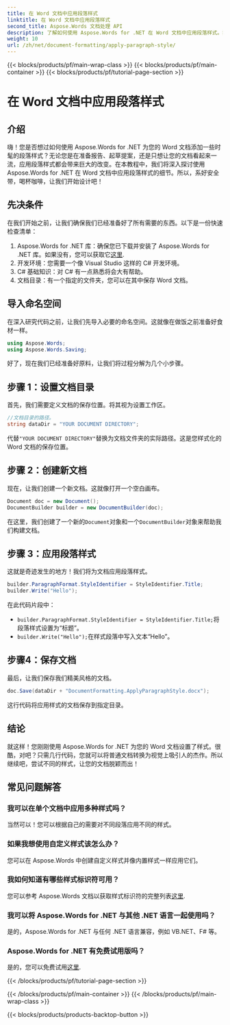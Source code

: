 ```yaml
---
title: 在 Word 文档中应用段落样式
linktitle: 在 Word 文档中应用段落样式
second_title: Aspose.Words 文档处理 API
description: 了解如何使用 Aspose.Words for .NET 在 Word 文档中应用段落样式。按照我们的分步指南，制作出精美、专业的文档。
weight: 10
url: /zh/net/document-formatting/apply-paragraph-style/
---
```


{{< blocks/products/pf/main-wrap-class >}}
{{< blocks/products/pf/main-container >}}
{{< blocks/products/pf/tutorial-page-section >}}

# 在 Word 文档中应用段落样式

## 介绍

嗨！您是否想过如何使用 Aspose.Words for .NET 为您的 Word 文档添加一些时髦的段落样式？无论您是在准备报告、起草提案，还是只想让您的文档看起来一流，应用段落样式都会带来巨大的改变。在本教程中，我们将深入探讨使用 Aspose.Words for .NET 在 Word 文档中应用段落样式的细节。所以，系好安全带，喝杯咖啡，让我们开始设计吧！

## 先决条件

在我们开始之前，让我们确保我们已经准备好了所有需要的东西。以下是一份快速检查清单：

1.  Aspose.Words for .NET 库：确保您已下载并安装了 Aspose.Words for .NET 库。如果没有，您可以获取它[这里](https://releases.aspose.com/words/net/).
2. 开发环境：您需要一个像 Visual Studio 这样的 C# 开发环境。
3. C# 基础知识：对 C# 有一点熟悉将会大有帮助。
4. 文档目录：有一个指定的文件夹，您可以在其中保存 Word 文档。

## 导入命名空间

在深入研究代码之前，让我们先导入必要的命名空间。这就像在做饭之前准备好食材一样。

```csharp
using Aspose.Words;
using Aspose.Words.Saving;
```

好了，现在我们已经准备好原料，让我们将过程分解为几个小步骤。

## 步骤 1：设置文档目录

首先，我们需要定义文档的保存位置。将其视为设置工作区。

```csharp
//文档目录的路径。
string dataDir = "YOUR DOCUMENT DIRECTORY";
```

代替`"YOUR DOCUMENT DIRECTORY"`替换为文档文件夹的实际路径。这是您样式化的 Word 文档的保存位置。

## 步骤 2：创建新文档

现在，让我们创建一个新文档。这就像打开一个空白画布。

```csharp
Document doc = new Document();
DocumentBuilder builder = new DocumentBuilder(doc);
```

在这里，我们创建了一个新的`Document`对象和一个`DocumentBuilder`对象来帮助我们构建文档。

## 步骤 3：应用段落样式

这就是奇迹发生的地方！我们将为文档应用段落样式。

```csharp
builder.ParagraphFormat.StyleIdentifier = StyleIdentifier.Title;
builder.Write("Hello");
```

在此代码片段中：
- `builder.ParagraphFormat.StyleIdentifier = StyleIdentifier.Title;`将段落样式设置为“标题”。
- `builder.Write("Hello");`在样式段落中写入文本“Hello”。

## 步骤4：保存文档

最后，让我们保存我们精美风格的文档。

```csharp
doc.Save(dataDir + "DocumentFormatting.ApplyParagraphStyle.docx");
```

这行代码将应用样式的文档保存到指定目录。

## 结论

就这样！您刚刚使用 Aspose.Words for .NET 为您的 Word 文档设置了样式。很酷，对吧？只需几行代码，您就可以将普通文档转换为视觉上吸引人的杰作。所以继续吧，尝试不同的样式，让您的文档脱颖而出！

## 常见问题解答

### 我可以在单个文档中应用多种样式吗？

当然可以！您可以根据自己的需要对不同段落应用不同的样式。

### 如果我想使用自定义样式该怎么办？

您可以在 Aspose.Words 中创建自定义样式并像内置样式一样应用它们。

### 我如何知道有哪些样式标识符可用？

您可以参考 Aspose.Words 文档以获取样式标识符的完整列表[这里](https://reference.aspose.com/words/net/).

### 我可以将 Aspose.Words for .NET 与其他 .NET 语言一起使用吗？

是的，Aspose.Words for .NET 与任何 .NET 语言兼容，例如 VB.NET、F# 等。

### Aspose.Words for .NET 有免费试用版吗？

是的，您可以免费试用[这里](https://releases.aspose.com/).

{{< /blocks/products/pf/tutorial-page-section >}}

{{< /blocks/products/pf/main-container >}}
{{< /blocks/products/pf/main-wrap-class >}}

{{< blocks/products/products-backtop-button >}}
